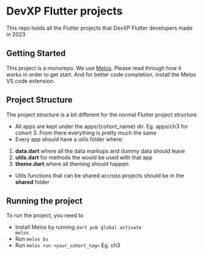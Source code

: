 # DevXP Flutter projects

This repo holds all the Flutter projects that DevXP Flutter developers made in 2023

## Getting Started

This project is a monorepo. We use [Melos](https://melos.invertase.dev/). Please read through how it works in order to get start. And for better code completion, install the Melos VS code extension.

## Project Structure

The project structure is a bit different for the normal Flutter project structure

-   All apps are kept under the apps/{cohort_name} dir. Eg. apps/ch3 for cohort 3. From there everything is pretty much the same
-   Every app should have a utils folder where:
<ol>
   <li>
       <b>data.dart</b> where all the data markups and dummy data should leave
   </li>
   <li>
       <b>utils.dart</b> for methods the would be used with that  app
   </li>
   <li>
       <b>theme.dart</b> where all theming should happen
   </li>
</ol>

- Utils functions that can be shared accross projects should be in the **shared** folder

## Running the project
To run the project, you need to
- Install Melos by running <code>dart pub global activate melos</code>
- Run <code>melos bs</code>
- Run <code>melos run <your_cohort_tag></code> Eg. ch3
